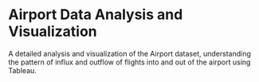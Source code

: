# Airport Data Analysis and Visualization
 A detailed analysis and visualization of the Airport dataset, understanding the pattern of influx and outflow of flights into and out of the airport using Tableau.
